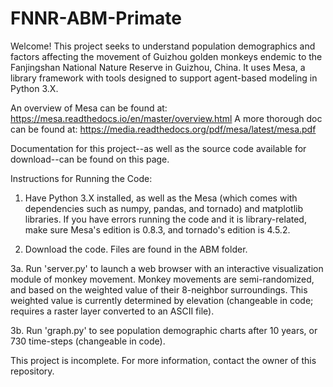 # FNNR-ABM-Primate

Welcome! This project seeks to understand population demographics and factors affecting the movement of Guizhou golden monkeys endemic to the Fanjingshan National Nature Reserve in Guizhou, China.
It uses Mesa, a library framework with tools designed to support agent-based modeling in Python 3.X.

An overview of Mesa can be found at: https://mesa.readthedocs.io/en/master/overview.html
A more thorough doc can be found at: https://media.readthedocs.org/pdf/mesa/latest/mesa.pdf

Documentation for this project--as well as the source code available for download--can be found on this page.

Instructions for Running the Code:
1. Have Python 3.X installed, as well as the Mesa (which comes with dependencies such as numpy, pandas, and tornado) and matplotlib libraries.
If you have errors running the code and it is library-related, make sure Mesa's edition is 0.8.3, and tornado's edition is 4.5.2.

2. Download the code. Files are found in the ABM folder.

3a. Run 'server.py' to launch a web browser with an interactive visualization module of monkey movement.
Monkey movements are semi-randomized, and based on the weighted value of their 8-neighbor surroundings.
This weighted value is currently determined by elevation (changeable in code; requires a raster layer converted to an ASCII file).

3b. Run 'graph.py' to see population demographic charts after 10 years, or 730 time-steps (changeable in code).

This project is incomplete.
For more information, contact the owner of this repository.

